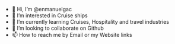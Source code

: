 - 👋 Hi, I’m @enmanuelgac
- 👀 I’m interested in Cruise ships
- 🌱 I’m currently learning Cruises, Hospitality and travel industries 
- 💞️ I’m looking to collaborate on Github
- 📫 How to reach me by Email or my Website links

<!---
enmanuelgac/enmanuelgac is a ✨ special ✨ repository because its `README.md` (this file) appears on your GitHub profile.
You can click the Preview link to take a look at your changes.
--->
